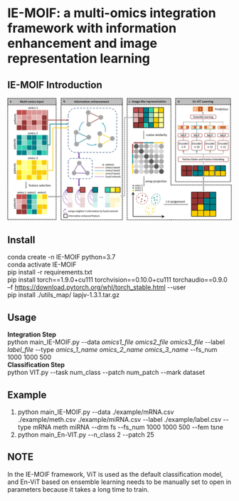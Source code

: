 # IE-MOIF: a multi-omics integration framework with information enhancement and image representation learning
## IE-MOIF Introduction
![image](https://github.com/CHNzhwei/IE-MOIF/blob/master/IE-MOIF.png)
## Install
conda create -n IE-MOIF python=3.7<br>
conda activate IE-MOIF<br>
pip install -r requirements.txt<br>
pip install torch==1.9.0+cu111 torchvision==0.10.0+cu111 torchaudio==0.9.0 –f https://download.pytorch.org/whl/torch_stable.html --user<br>
pip install ./utils_map/ lapjv-1.3.1.tar.gz<br>
## Usage
<b>Integration Step</b><br>
python main_IE-MOIF.py --data <i>omics1_file omics2_file omics3_file</i> --label <i>label_file</i> --type <i>omics_1_name omics_2_name omics_3_name</i> --fs_num 1000 1000 500<br>
<b>Classification Step</b><br>
python VIT.py --task num_class --patch num_patch --mark dataset
## Example
1. python main_IE-MOIF.py --data ./example/mRNA.csv ./example/meth.csv ./example/miRNA.csv --label ./example/label.csv --type mRNA meth miRNA --drm fs --fs_num 1000 1000 500 --fem tsne<br>
2. python main_En-VIT.py --n_class 2 --patch 25
## NOTE
In the IE-MOIF framework, ViT is used as the default classification model, and En-ViT based on ensemble learning needs to be manually set to open in parameters because it takes a long time to train.




